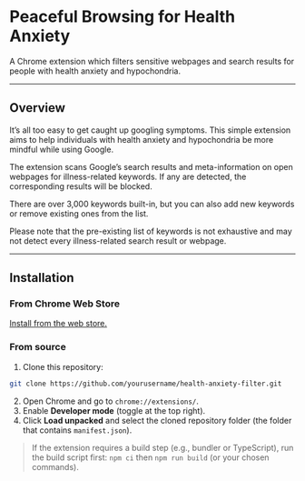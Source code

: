 # Peaceful Browsing for Health Anxiety
A Chrome extension which filters sensitive webpages and search results for people with health anxiety and hypochondria.

---

## Overview
It’s all too easy to get caught up googling symptoms. This simple extension aims to help individuals with health anxiety and hypochondria be more mindful while using Google.

The extension scans Google’s search results and meta-information on open webpages for illness-related keywords. If any are detected, the corresponding results will be blocked. 

There are over 3,000 keywords built-in, but you can also add new keywords or remove existing ones from the list.

Please note that the pre-existing list of keywords is not exhaustive and may not detect every illness-related search result or webpage.

---

## Installation

### From Chrome Web Store

[Install from the web store.](https://chromewebstore.google.com/detail/peaceful-browsing-for-hea/jjkmdldnaipgenmhldkdepaakieincfe?hl=en&authuser=0)

### From source

1. Clone this repository:

```bash
git clone https://github.com/yourusername/health-anxiety-filter.git
```

2. Open Chrome and go to `chrome://extensions/`.
3. Enable **Developer mode** (toggle at the top right).
4. Click **Load unpacked** and select the cloned repository folder (the folder that contains `manifest.json`).

> If the extension requires a build step (e.g., bundler or TypeScript), run the build script first: `npm ci` then `npm run build` (or your chosen commands).
